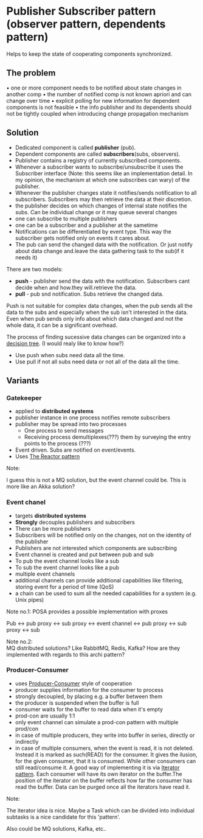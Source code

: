 # Publisher Subscriber pattern (observer pattern, dependents pattern)

Helps to keep the state of cooperating components synchronized.

## The problem

• one or more component needs to be notified about state changes in another comp
• the number of notified comp is not known apriori and can change over time
• explicit polling for new information for dependent components is not feasible
• the info publisher and its dependents should not be tightly coupled when introducing change propagation mechanism

## Solution

* Dedicated component is called **publisher** (pub). 
* Dependent components are called **subscribers**(subs, observers).
* Publisher contains a registry of currently subscribed components. 
* Whenever a subscriber wants to subscribe/unsubscribe it uses the Subscriber interface (Note: this seems like an implementation detail. In my opinion, the mechanism at which one subscribes can wary) of the publisher. 
* Whenever the publisher changes state it notifies/sends notification to all subscribers. Subscribers may then retrieve the data at their discretion.
* the publisher decides on which changes of internal state notifies the subs. Can be individual change or it may queue several changes
* one can subscribe to multiple publishers
* one can be a subscriber and a publisher at the sametime
* Notifications can be differentiated by event type. This way the subscriber gets notified only on events it cares about.
* The pub can send the changed data with the notification. Or just notify about data change and.leave the data gathering task to the sub(if it needs it)

There are two models:

* **push** - publisher send the data with the notification. Subscribers cant decide when and how.they will.retrieve the data.
* **pull** - pub snd notification. Subs retrieve the changed data.

Push is not suitable for complex data changes, when the pub sends all the data to the subs and especially when the sub isn't interested in the data. Even when pub sends only info about which data changed and not the whole data, it can be a significant overhead.

The process of finding sucessive data changes can be organized into a [decision tree](https://en.wikipedia.org/wiki/Decision_tree). (I would realy like to know how?)

* Use push when subs need data all the time.
* Use pull if not all subs need data or not all of the data all the time.

## Variants

### Gatekeeper

* applied to **distributed systems**
* publisher instance in one process notifies remote subscribers
* publisher may be spread into two processes 
  * One process to send messages
  * Receiving process demultiplexes(???) them by surveying the entry points to the process (???)
* Event driven. Subs are notified on event/events.
* Uses [The Reactor pattern](http://citeseerx.ist.psu.edu/viewdoc/summary?doi=10.1.1.37.9570)

Note:

I guess this is not a MQ solution, but the event channel could be. This is more like an Akka solution?

### Event chanel

* targets **distributed systems**
* **Strongly** decouples publishers and subscribers
* There can be more publishers
* Subscribers will be notified only on the changes, not on the identity of the publisher
* Publishers are not interested which components are subscribing
* Event channel is created and put between pub and sub
* To pub the event channel looks like a sub
* To sub the event channel looks like a pub
* multiple event channels
* additional channels can provide additional capabilities like filtering, storing event for a period of time (QoS) 
* a chain can be used to sum all the needed capabilities for a system (e.g. Unix pipes)



Note no.1:
POSA provides a possible implementation with proxes

Pub <-> pub proxy <-> sub proxy <-> event channel <-> pub proxy <-> sub proxy <-> sub


Note no.2:  
MQ distributed solutions? Like RabbitMQ, Redis, Kafka? How are they implemented with regards to this archi pattern?

### Producer-Consumer

* uses [Producer-Consumer](https://en.wikipedia.org/wiki/Producer%E2%80%93consumer_problem) style of cooperation
* producer supplies information for the consumer to process
* strongly decoupled, by placing e.g. a buffer between them
* the producer is suspended when the buffer is full
* consumer waits for the buffer to read data when it's empty
* prod-con are usually 1:1
* only event channel can simulate a prod-con pattern with multiple prod/con
* in case of multiple producers, they write into buffer in series, directly or indirectly
* in case of multiple consumers, when the event is read, it is not deleted. Instead it is marked as such(READ) for the consumer. It gives the ilusion, for the given consumer, that it is consumed. While other consumers can still read/consume it. A good way of implementing it is via [Iterator pattern](https://en.wikipedia.org/wiki/Iterator_pattern). Each consumer will have its own iterator on the buffer.The position of the iterator on the buffer reflects how far the consumer has read the buffer. Data can be purged once all the iterators have read it.

Note:

The iterator idea is nice. Maybe a Task which can be divided into individual subtasks is a nice candidate for this 'pattern'. 

Also could be MQ solutions, Kafka, etc.. 

















